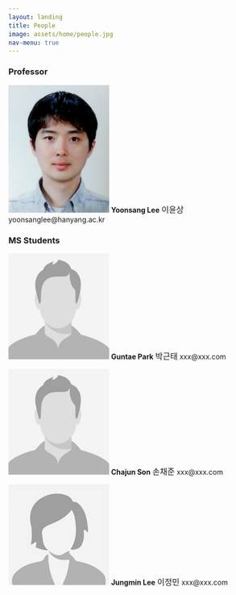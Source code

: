 ```yaml
---
layout: landing
title: People
image: assets/home/people.jpg
nav-menu: true
---
```


<!-- One -->
<section id="one">
	<div class="inner">

<!-- Content -->

<h3>Professor</h3>
<div class="row">
	<div class="4u 12u$(small)">
	<p>
		<span class="image left"><img src="assets/people/yoonsang-lee.png" style="max-width: 200px; height: auto; " alt="" /></span>
		<b>Yoonsang Lee</b>
		<font size="3">이윤상</font>
		yoonsanglee@hanyang.ac.kr 
	</p>
	</div>
</div>

<p/>

<h3>MS Students</h3>
<div class="row">
	<div class="4u 12u$(small)">
	<p>
		<span class="image left"><img src="assets/people/unknown-male.jpg" style="max-width: 200px; height: auto; " alt="" /></span>
		<b>Guntae Park</b>
		<font size="3">박근태</font>
		xxx@xxx.com
	</p>
	</div>
	<div class="4u 12u$(small)">
	<p>
		<span class="image left"><img src="assets/people/unknown-male.jpg" style="max-width: 200px; height: auto; " alt="" /></span>
		<b>Chajun Son</b>
		<font size="3">손채준</font>
		xxx@xxx.com
	</p>
	</div>
	<div class="4u 12u$(small)">
	<p>
		<span class="image left"><img src="assets/people/unknown-female.png" style="max-width: 200px; height: auto; " alt="" /></span>
		<b>Jungmin Lee</b>
		<font size="3">이정민</font>
		xxx@xxx.com
	</p>
	</div>
</div>

</div>
</section>
